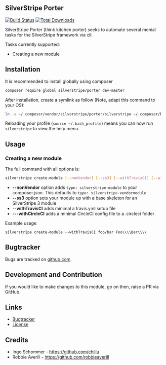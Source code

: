 ## SilverStripe Porter

[![Build Status](https://api.travis-ci.org/silverstripe/porter.svg?branch=master)](https://travis-ci.org/silverstripe/porter)
[![Total Downloads](https://poser.pugx.org/silverstripe/porter/downloads.svg)](https://packagist.org/packages/silverstripe/porter)

SilverStripe Porter (think kitchen porter) seeks to automate several menial tasks for the SilverStripe framework via cli.

Tasks currently supported:
* Creating a new module

## Installation
It is recommended to install globally using composer

```sh 
composer require global silverstripe/porter dev-master
```

After installation, create a symlink as follow (Note, adapt this command to your OS):

```sh
ln -s ~/.composer/vendor/silverstripe/porter/silverstripe ~/.composer/bin/silverstripe
```

Reloading your profile (`source ~/.bash_profile`) means you can now run `silverstripe` to view the help menu.

## Usage

### Creating a new module

The full command with all options is:

```sh
silverstripe create-module [--nonVendor] [--ss3] [--withTravisCI] [--withCircleCI] [--] <module-name> <module-namespace> [<module-path>]
```
* **--nonVendor** option adds `type: silverstripe-module` to your composer.json. This defaults to `type: silverstripe-vendormodule`
* **--ss3** option sets your module up with a base skeleton for an SilverStripe 3 module
* **--withTravisCI** adds minimal a travis.yml setup file
* **---withCircleCI** adds a minimal CircleCI config file to a .circleci folder

Example usage:
```
silverstripe create-module --withTravisCI foo/bar Foo\\\\Bar\\\\
```

## Bugtracker
Bugs are tracked on [github.com](https://github.com/fspringveldt/silverstripe-porter/issues).

## Development and Contribution
If you would like to make changes to this module, go on then, raise a PR via GitHub.

## Links
* [Bugtracker](https://github.com/fspringveldt/silverstripe-porter/issues)
* [License](./LICENSE)
 
## Credits
* Ingo Schommer - https://github.com/chillu
* Robbie Averill - https://github.com/robbieaverill
